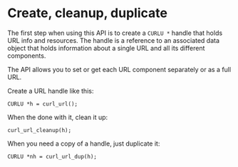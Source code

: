 # Create, cleanup, duplicate

The first step when using this API is to create a `CURLU *` handle that holds
URL info and resources. The handle is a reference to an associated data object
that holds information about a single URL and all its different components.

The API allows you to set or get each URL component separately or as a full
URL.

Create a URL handle like this:

    CURLU *h = curl_url();

When the done with it, clean it up:

    curl_url_cleanup(h);

When you need a copy of a handle, just duplicate it:

    CURLU *nh = curl_url_dup(h);
